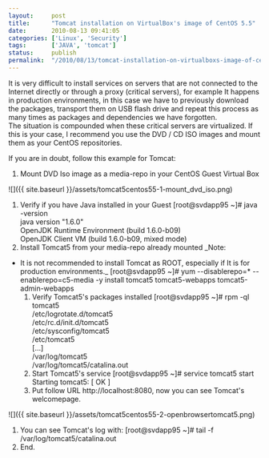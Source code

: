 ```yaml
---
layout:     post
title:      "Tomcat installation on VirtualBox's image of CentOS 5.5"
date:       2010-08-13 09:41:05
categories: ['Linux', 'Security']
tags:       ['JAVA', 'tomcat']
status:     publish 
permalink:  "/2010/08/13/tomcat-installation-on-virtualboxs-image-of-centos-5-5/"
---
```

It is very difficult to install services on servers that are not connected to the Internet directly or through a proxy (critical servers), for example It happens in production environments, in this case we have to previously download the packages, transport them on USB flash drive and repeat this process as many times as packages and dependencies we have forgotten.  
The situation is compounded when these critical servers are virtualized. If this is your case, I recommend you use the DVD / CD ISO images and mount them as your CentOS repositories.

<!-- more -->
If you are in doubt, follow this example for Tomcat:
  1. Mount DVD Iso image as a media-repo in your CentOS Guest Virtual Box

![]({{ site.baseurl }}/assets/tomcat5centos55-1-mount_dvd_iso.png)
  1. Verify if you have Java installed in your Guest
    [root@svdapp95 ~]# java -version  
    java version "1.6.0"  
    OpenJDK  Runtime Environment (build 1.6.0-b09)  
    OpenJDK Client VM (build 1.6.0-b09, mixed mode)
  1. Install Tomcat5 from your media-repo already mounted
 _Note:  
* It is not recommended to install Tomcat as ROOT, especially if It is for production environments._
    [root@svdapp95 ~]# yum --disablerepo=\* --enablerepo=c5-media -y install tomcat5 tomcat5-webapps tomcat5-admin-webapps
  1. Verify Tomcat5's packages installed
    [root@svdapp95 ~]# rpm -ql tomcat5  
    /etc/logrotate.d/tomcat5  
    /etc/rc.d/init.d/tomcat5  
    /etc/sysconfig/tomcat5  
    /etc/tomcat5  
    [...]  
    /var/log/tomcat5  
    /var/log/tomcat5/catalina.out
  1. Start Tomcat5's service
    [root@svdapp95 ~]# service tomcat5 start
    Starting tomcat5:                                          [  OK  ]
  1. Put follow URL http://localhost:8080, now you can see Tomcat's welcomepage.

![]({{ site.baseurl }}/assets/tomcat5centos55-2-openbrowsertomcat5.png)
  1. You can see Tomcat's log with:
    [root@svdapp95 ~]# tail -f /var/log/tomcat5/catalina.out
  1. End.
